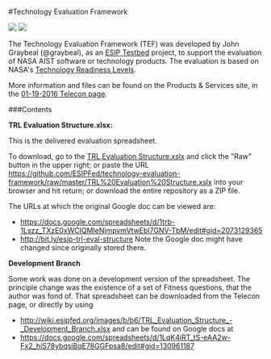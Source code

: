 #Technology Evaluation Framework

<a href="http://testbed.esipfed.org">![](http://badge.esipfed.org/testbed.svg?display=logo)</a>  <a href="http://wiki.esipfed.org/index.php/Products_and_Services">![](http://badge.esipfed.org/products.svg?display=logo)</a>

The Technology Evaluation Framework (TEF) was developed by John Graybeal (@graybeal), as an [ESIP Testbed](http://testbed.esipfed.org/) project, to support the evaluation of NASA AIST software or technology products. The evaluation is based on NASA's [Technology Readiness Levels](https://www.nasa.gov/directorates/heo/scan/engineering/technology/txt_accordion1.html).

More information and files can be found on the Products & Services site, in the [01-19-2016 Telecon page](http://wiki.esipfed.org/index.php/P%26S_Telecon_-_January_19,_2016#Technology_Evaluation_Framework_Final_Report). 

###Contents



**TRL Evaluation Structure.xlsx:** 

This is the delivered evaluation spreadsheet. 

To download, go to the [TRL Evaluation Structure.xslx](https://github.com/ESIPFed/technology-evaluation-framework/blob/master/TRL%20Evaluation%20Structure.xlsx) and click the "Raw" button in the upper right; or paste the URL https://github.com/ESIPFed/technology-evaluation-framework/raw/master/TRL%20Evaluation%20Structure.xslx into your browser and hit return; or download the entire repository as a ZIP file. 

The URLs at which the original Google doc can be viewed are:
* https://docs.google.com/spreadsheets/d/1trb-1Lszz_TXzE0xWClQMIeNjmpvmVtwEbl7GNV-TbM/edit#gid=2073129365 
* http://bit.ly/esip-trl-eval-structure 
Note the Google doc might have changed since originally stored there.

**Development Branch**

Some work was done on a development version of the spreadsheet. The principle change was the existence of a set of Fitness questions, that the author was fond of. That spreadsheet can be downloaded from the Telecon page, or directly by using 
* http://wiki.esipfed.org/images/b/b6/TRL_Evaluation_Structure_-_Development_Branch.xlsx
and can be found on Google docs at 
* https://docs.google.com/spreadsheets/d/1LqK4iRT_tS-eAA2w-Fx2_hiS78ybqsiBqE78GGFpsa8/edit#gid=130961187

